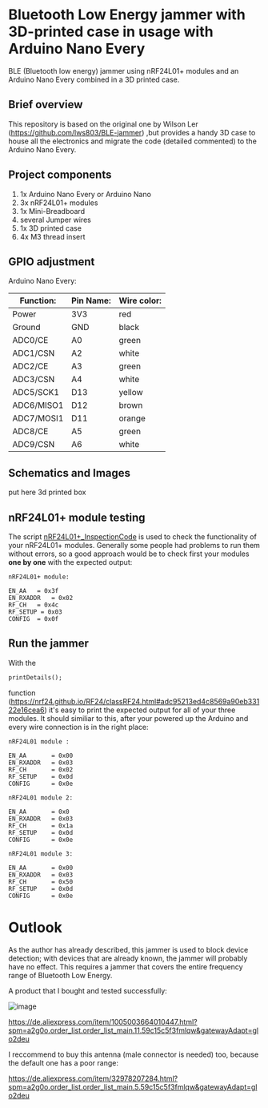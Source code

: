 # Bluetooth Low Energy jammer with 3D-printed case in usage with Arduino Nano Every
BLE (Bluetooth low energy) jammer using nRF24L01+ modules and an Arduino Nano Every combined in a 3D printed case.

## Brief overview
This repository is based on the original one by Wilson Ler (https://github.com/lws803/BLE-jammer) ,but provides a handy 3D case to house all the electronics and migrate the code (detailed commented) to the Arduino Nano Every.

## Project components
1. 1x Arduino Nano Every or Arduino Nano
2. 3x nRF24L01+ modules
3. 1x Mini-Breadboard
4. several Jumper wires
5. 1x 3D printed case
6. 4x M3 thread insert

## GPIO adjustment
Arduino Nano Every:

| Function:  | Pin Name:| Wire color:|
| ---------- | -------- | ---------- |
| Power  	   | 3V3  	  |    red     |
| Ground  	 | GND      |    black   |   
| ADC0/CE    | A0       |   green    |
| ADC1/CSN   | A2       |   white    |
| ADC2/CE    | A3       |   green    |
| ADC3/CSN   | A4       |   white    |
| ADC5/SCK1  | D13      |   yellow   |
| ADC6/MISO1 | D12      |   brown    |
| ADC7/MOSI1 | D11      |   orange   |
| ADC8/CE    | A5       |   green    |
| ADC9/CSN   | A6       |   white    |


## Schematics and Images
put here 3d printed box

## nRF24L01+ module testing
The script [nRF24L01+_InspectionCode](https://github.com/Petros626/BLE-jammer/blob/master/nRF24L01%2B_InspectionCode.ino) is used to check the functionality of your nRF24L01+ modules. Generally some people had problems to run them without errors, so a good approach would be to check first your modules **one by one** with the expected output:
```
nRF24L01+ module:
```
```
EN_AA	= 0x3f
EN_RXADDR	= 0x02
RF_CH	= 0x4c
RF_SETUP = 0x03
CONFIG	= 0x0f
``` 

## Run the jammer
With the 

```ruby
printDetails(); 
``` 
function (https://nrf24.github.io/RF24/classRF24.html#adc95213ed4c8569a90eb33122e16cea6) it's easy to print the expected output for all of your three modules. It should similiar to this, after your powered up the Arduino and every wire connection is in the right place:
```
nRF24L01 module :

EN_AA		= 0x00
EN_RXADDR	= 0x03
RF_CH		= 0x02
RF_SETUP	= 0x0d
CONFIG		= 0x0e
```
```
nRF24L01 module 2:

EN_AA		= 0x0
EN_RXADDR	= 0x03
RF_CH		= 0x1a
RF_SETUP	= 0x0d
CONFIG		= 0x0e
```
```
nRF24L01 module 3:

EN_AA		= 0x00
EN_RXADDR	= 0x03
RF_CH		= 0x50
RF_SETUP	= 0x0d
CONFIG		= 0x0e
```

# Outlook
As the author has already described, this jammer is used to block device detection; with devices that are already known, the jammer will probably have no effect. This requires a jammer that covers the entire frequency range of Bluetooth Low Energy.

A product that I bought and tested successfully:

![image](https://user-images.githubusercontent.com/62354721/218671915-bdee305a-c6d1-4482-8390-806c67b2abae.png)

https://de.aliexpress.com/item/1005003664010447.html?spm=a2g0o.order_list.order_list_main.11.59c15c5f3fmlqw&gatewayAdapt=glo2deu

I reccommend to buy this antenna (male connector is needed) too, because the default one has a poor range:

https://de.aliexpress.com/item/32978207284.html?spm=a2g0o.order_list.order_list_main.5.59c15c5f3fmlqw&gatewayAdapt=glo2deu


